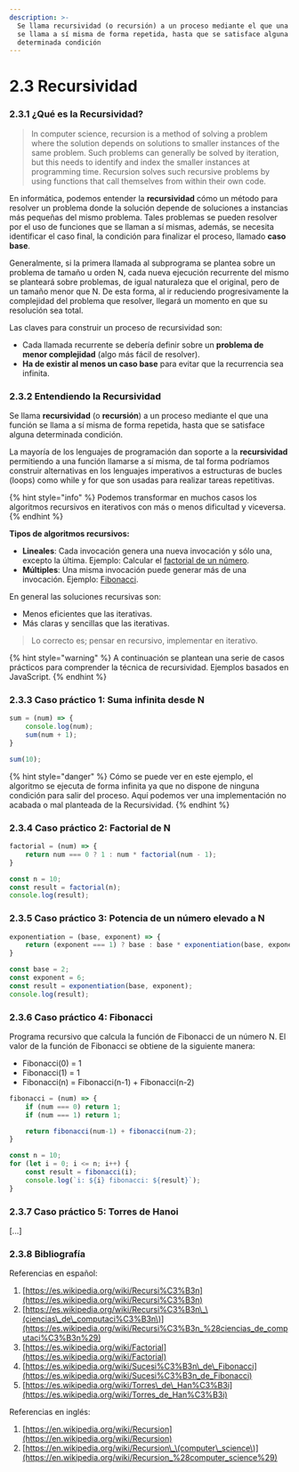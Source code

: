 ```yaml
---
description: >-
  Se llama recursividad (o recursión) a un proceso mediante el que una función
  se llama a sí misma de forma repetida, hasta que se satisface alguna
  determinada condición
---
```


# 2.3 Recursividad

### 2.3.1 ¿Qué es la Recursividad?

> In computer science, recursion is a method of solving a problem where the solution depends on solutions to smaller instances of the same problem. Such problems can generally be solved by iteration, but this needs to identify and index the smaller instances at programming time. Recursion solves such recursive problems by using functions that call themselves from within their own code.

En informática, podemos entender la **recursividad** cómo un método para resolver un problema donde la solución depende de soluciones a instancias más pequeñas del mismo problema. Tales problemas se pueden resolver por el uso de funciones que se llaman a sí mismas, además, se necesita identificar el caso final, la condición para finalizar el proceso, llamado **caso base**.

Generalmente, si la primera llamada al subprograma se plantea sobre un problema de tamaño u orden N, cada nueva ejecución recurrente del mismo se planteará sobre problemas, de igual naturaleza que el original, pero de un tamaño menor que N. De esta forma, al ir reduciendo progresivamente la complejidad del problema que resolver, llegará un momento en que su resolución sea total.

Las claves para construir un proceso de recursividad son:

* Cada llamada recurrente se debería definir sobre un **problema de menor complejidad** \(algo más fácil de resolver\).
* **Ha de existir al menos un caso base** para evitar que la recurrencia sea infinita.

### 2.3.2 Entendiendo la Recursividad

Se llama **recursividad** \(o **recursión**\) a un proceso mediante el que una función se llama a sí misma de forma repetida, hasta que se satisface alguna determinada condición.

La mayoría de los lenguajes de programación dan soporte a la **recursividad** permitiendo a una función llamarse a sí misma, de tal forma podríamos construir alternativas en los lenguajes imperativos a estructuras de bucles \(loops\) como while y for que son usadas para realizar tareas repetitivas.

{% hint style="info" %}
Podemos transformar en muchos casos los algoritmos recursivos en iterativos con más o menos dificultad y viceversa.
{% endhint %}

**Tipos de algoritmos recursivos:**

* **Lineales**: Cada invocación genera una nueva invocación y sólo una, excepto la última. Ejemplo: Calcular el [factorial de un número](2.3-recursividad.md#2-3-4-caso-practico-factorial-de-n).
* **Múltiples**: Una misma invocación puede generar más de una invocación. Ejemplo: [Fibonacci](2.3-recursividad.md#2-3-6-caso-practico-fibonacci).

En general las soluciones recursivas son:

* Menos eficientes que las iterativas.
* Más claras y sencillas que las iterativas.

> Lo correcto es; pensar en recursivo, implementar en iterativo.

{% hint style="warning" %}
A continuación se plantean una serie de casos prácticos para comprender la técnica de recursividad. Ejemplos basados en JavaScript.
{% endhint %}

### 2.3.3 Caso práctico 1: Suma infinita desde N

```javascript
sum = (num) => {
    console.log(num);
    sum(num + 1);
}

sum(10);
```

{% hint style="danger" %}
Cómo se puede ver en este ejemplo, el algoritmo se ejecuta de forma infinita ya que no dispone de ninguna condición para salir del proceso. Aquí podemos ver una implementación no acabada o mal planteada de la Recursividad.
{% endhint %}

### 2.3.4 Caso práctico 2: Factorial de N

```javascript
factorial = (num) => {
    return num === 0 ? 1 : num * factorial(num - 1);
}

const n = 10;
const result = factorial(n);
console.log(result);
```

### 2.3.5 Caso práctico 3: Potencia de un número elevado a N

```javascript
exponentiation = (base, exponent) => {
    return (exponent === 1) ? base : base * exponentiation(base, exponent - 1);
}

const base = 2;
const exponent = 6;
const result = exponentiation(base, exponent);
console.log(result);
```

### 2.3.6 Caso práctico 4: Fibonacci

Programa recursivo que calcula la función de Fibonacci de un número N. El valor de la función de Fibonacci se obtiene de la siguiente manera:

* Fibonacci\(0\) = 1
* Fibonacci\(1\) = 1
* Fibonacci\(n\) = Fibonacci\(n-1\) + Fibonacci\(n-2\)

```javascript
fibonacci = (num) => {
    if (num === 0) return 1;
    if (num === 1) return 1;

    return fibonacci(num-1) + fibonacci(num-2);
}

const n = 10;
for (let i = 0; i <= n; i++) {
    const result = fibonacci(i);
    console.log(`i: ${i} fibonacci: ${result}`);
}
```

### 2.3.7 Caso práctico 5: Torres de Hanoi

\[...\]

### 2.3.8 Bibliografía

Referencias en español:

1. [https://es.wikipedia.org/wiki/Recursi%C3%B3n](https://es.wikipedia.org/wiki/Recursi%C3%B3n)
2. [https://es.wikipedia.org/wiki/Recursi%C3%B3n\_\(ciencias\_de\_computaci%C3%B3n\)](https://es.wikipedia.org/wiki/Recursi%C3%B3n_%28ciencias_de_computaci%C3%B3n%29)
3. [https://es.wikipedia.org/wiki/Factorial](https://es.wikipedia.org/wiki/Factorial)
4. [https://es.wikipedia.org/wiki/Sucesi%C3%B3n\_de\_Fibonacci](https://es.wikipedia.org/wiki/Sucesi%C3%B3n_de_Fibonacci)
5. [https://es.wikipedia.org/wiki/Torres\_de\_Han%C3%B3i](https://es.wikipedia.org/wiki/Torres_de_Han%C3%B3i)

Referencias en inglés:

1. [https://en.wikipedia.org/wiki/Recursion](https://en.wikipedia.org/wiki/Recursion)
2. [https://en.wikipedia.org/wiki/Recursion\_\(computer\_science\)](https://en.wikipedia.org/wiki/Recursion_%28computer_science%29)

